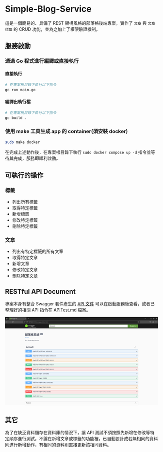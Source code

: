 # Simple-Blog-Service

這是一個簡易的、具備了 REST 架構風格的部落格後端專案，實作了 `文章` 與 `文章標籤` 的 CRUD 功能，並為之加上了權限驗證機制。

## 服務啟動

### 透過 Go 程式進行編譯或直接執行

#### 直接執行

```Bash
# 在專案根目錄下執行以下指令
go run main.go
```

#### 編譯出執行檔

```Bash
# 在專案根目錄下執行以下指令
go build .
```

### 使用 make 工具生成 app 的 container(須安裝 docker)

```Bash
sudo make docker
```
在完成上述動作後，在專案根目錄下執行 `sudo docker compose up -d` 指令並等待其完成，服務即順利啟動。


## 可執行的操作

### 標籤

- 列出所有標籤
- 取得特定標籤
- 新增標籤
- 修改特定標籤
- 刪除特定標籤

### 文章

- 列出有特定標籤的所有文章
- 取得特定文章
- 新增文章
- 修改特定文章
- 刪除特定文章

## RESTful API Document

專案本身有整合 Swagger 套件產生的 [API 文件](http://127.0.0.1:8000/swagger/index.html) 可以在啟動服務後查看，或者已整理好的相關 API 指令在 [APITest.md](APITest.md) 檔案。

![API-Document](/tmp/Simple-Blog-Service_API-DOC.png "API-Document")

## 其它

為了在缺乏資料儲存在資料庫的情況下，讓 API 測試不須按照先新增在修改等特定順序進行測試，不論在新增文章或標籤的功能裡，已自動設計成若無相同的資料則進行新增動作，有相同的資料則直接更新該相同資料。
